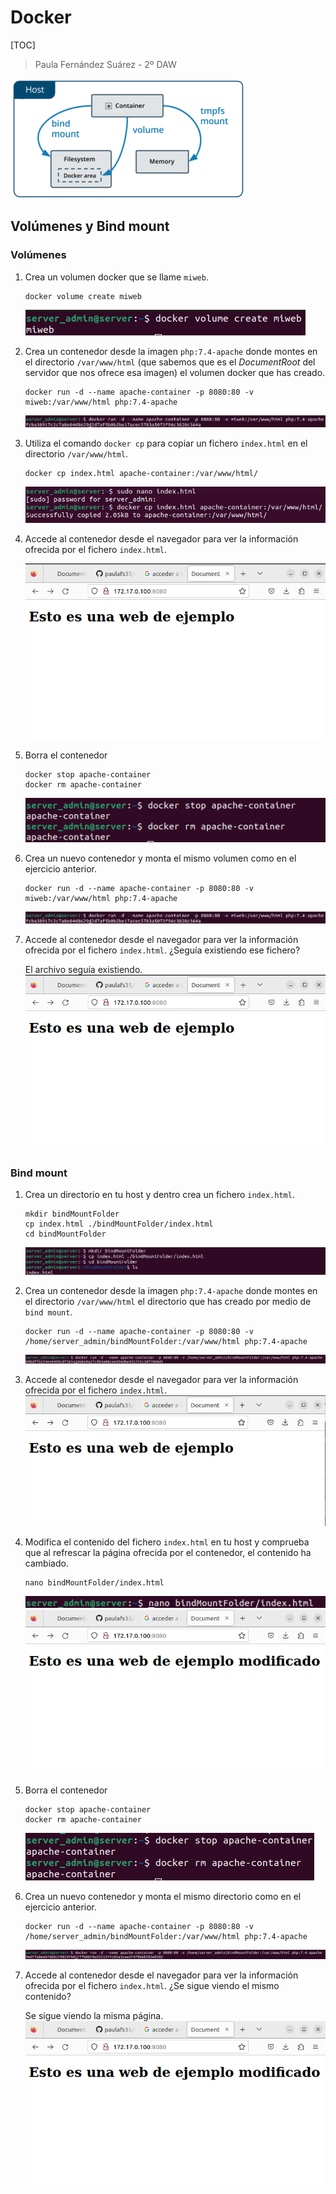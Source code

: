 # Docker

[TOC]

> Paula Fernández Suárez - 2º DAW 

![](.\images\contenedores.png)

## Volúmenes y Bind mount

### Volúmenes

1. Crea un volumen docker que se llame `miweb`.

   ```shell
   docker volume create miweb
   ```
   ![](.\images\tema_03\Ejercicio01_vol.png)
   

2. Crea un contenedor desde la imagen `php:7.4-apache` donde montes en el directorio `/var/www/html` (que sabemos que es el *DocumentRoot* del servidor que nos ofrece esa imagen) el volumen docker que has creado. 

   ```shell
   docker run -d --name apache-container -p 8080:80 -v miweb:/var/www/html php:7.4-apache
   ```
   ![](.\images\tema_03\Ejercicio02_vol.png)
   

3. Utiliza el comando `docker cp` para copiar un fichero `index.html` en el directorio `/var/www/html`. 

   ```shell
   docker cp index.html apache-container:/var/www/html/
   ```
   ![](.\images\tema_03\Ejercicio03_vol.png)
   

4. Accede al contenedor desde el navegador para ver la información ofrecida por el fichero `index.html`.

   ![](.\images\tema_03\Ejercicio04_vol.png)
   

5. Borra el contenedor 

   ```shell
   docker stop apache-container
   docker rm apache-container
   ```
   ![](.\images\tema_03\Ejercicio05_vol.png)
   

6. Crea un nuevo contenedor y monta el mismo volumen como en el ejercicio anterior. 

   ```shell
   docker run -d --name apache-container -p 8080:80 -v miweb:/var/www/html php:7.4-apache
   ```
   ![](.\images\tema_03\Ejercicio02_vol.png)
   

7. Accede al contenedor desde el navegador para ver la información ofrecida por el fichero `index.html`. ¿Seguía existiendo ese fichero?

   El archivo seguía existiendo.
   ![](.\images\tema_03\Ejercicio04_vol.png)

   
### Bind mount

1. Crea un directorio en tu host y dentro crea un fichero `index.html`. 

   ```shell
   mkdir bindMountFolder 
   cp index.html ./bindMountFolder/index.html 
   cd bindMountFolder
   ```
   ![](.\images\tema_03\Ejercicio01_bind.png)
   

2. Crea un contenedor desde la imagen `php:7.4-apache` donde montes en el directorio `/var/www/html` el directorio que has creado por medio de `bind mount`. 
   
   ```shell
   docker run -d --name apache-container -p 8080:80 -v /home/server_admin/bindMountFolder:/var/www/html php:7.4-apache
   ```
   ![](.\images\tema_03\Ejercicio02_bind.png)

   

3. Accede al contenedor desde el navegador para ver la información ofrecida por el fichero `index.html`. 
   ![](.\images\tema_03\Ejercicio03_bind.png)

   

4. Modifica el contenido del fichero `index.html` en tu host y comprueba que al refrescar la página ofrecida por el contenedor, el contenido ha cambiado. 
   
   ```shell
   nano bindMountFolder/index.html
   ```
   ![](.\images\tema_03\Ejercicio04a_bind.png)   
   ![](.\images\tema_03\Ejercicio04b_bind.png)


5. Borra el contenedor 

   ```shell
   docker stop apache-container
   docker rm apache-container
   ```
   ![](.\images\tema_03\Ejercicio05_bind.png)


6. Crea un nuevo contenedor y monta el mismo directorio como en el ejercicio anterior. 

   ```shell
   docker run -d --name apache-container -p 8080:80 -v /home/server_admin/bindMountFolder:/var/www/html php:7.4-apache
   ```
   ![](.\images\tema_03\Ejercicio06_bind.png)


7. Accede al contenedor desde el navegador para ver la información ofrecida por el fichero `index.html`. ¿Se sigue viendo el mismo contenido?

   Se sigue viendo la misma página.
   ![](.\images\tema_03\Ejercicio04b_bind.png)

   